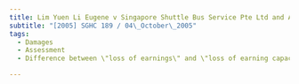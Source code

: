 ```yaml
---
title: Lim Yuen Li Eugene v Singapore Shuttle Bus Service Pte Ltd and Another 
subtitle: "[2005] SGHC 189 / 04\_October\_2005"
tags:
  - Damages
  - Assessment
  - Difference between \"loss of earnings\" and \"loss of earning capacity\"

---
```



